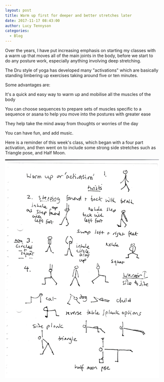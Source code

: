 ```yaml
---
layout: post
title: Warm up first for deeper and better stretches later
date: 2017-11-17 08:43:00
author: Lucy Tennyson
categories:
  - Blog
---
```



Over the years, I have put increasing emphasis on starting my classes with a warm up that moves all of the main joints in the body, before we start to do any posture work, especially anything involving deep stretching.

The Dru style of yoga has developed many "activations" which are basically standing limbering up exercises taking around five or ten minutes.

Some advantages are:

It's a quick and easy way to warm up and mobilise all the muscles of the body

You can choose sequences to prepare sets of muscles specific to a sequence or asana to help you move into the postures with greater ease

They help take the mind away from thoughts or worries of the day

You can have fun, and add music.

Here is a reminder of this week's class, which began with a four part activation, and then went on to include some strong side stretches such as Triangle pose, and Half Moon.

![](/uploads/versions/yogablog16nov---x----1788-2540x---.jpg)